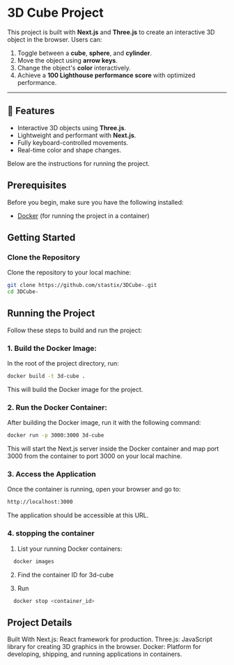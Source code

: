 # 3D Cube Project

This project is built with **Next.js** and **Three.js** to create an interactive 3D object in the browser. Users can:  

1. Toggle between a **cube**, **sphere**, and **cylinder**.  
2. Move the object using **arrow keys**.  
3. Change the object's **color** interactively.  
4. Achieve a **100 Lighthouse performance score** with optimized performance.  

---

## 🚀 Features  

- Interactive 3D objects using **Three.js**.  
- Lightweight and performant with **Next.js**.  
- Fully keyboard-controlled movements.  
- Real-time color and shape changes.   


Below are the instructions for running the project.

## Prerequisites

Before you begin, make sure you have the following installed:

- [Docker](https://www.docker.com/get-started) (for running the project in a container)

## Getting Started

### Clone the Repository

Clone the repository to your local machine:

```bash
git clone https://github.com/stastix/3DCube-.git
cd 3DCube-
```

## Running the Project

Follow these steps to build and run the project:

### 1. Build the Docker Image:

In the root of the project directory, run:

```bash
docker build -t 3d-cube .
```

This will build the Docker image for the project.

### 2. Run the Docker Container:

After building the Docker image, run it with the following command:

```bash
docker run -p 3000:3000 3d-cube
```

This will start the Next.js server inside the Docker container and map port 3000 from the container to port 3000 on your local machine.

### 3. Access the Application

Once the container is running, open your browser and go to:

```bash
http://localhost:3000
```

The application should be accessible at this URL.

### 4. stopping the container

1. List your running Docker containers:

```bash
  docker images

```

2. Find the container ID for 3d-cube

3. Run

```bash
  docker stop <container_id>
```

## Project Details

Built With
Next.js: React framework for production.
Three.js: JavaScript library for creating 3D graphics in the browser.
Docker: Platform for developing, shipping, and running applications in containers.
